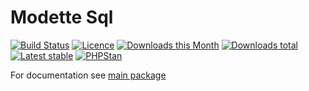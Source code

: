 # Modette Sql

[![Build Status](https://img.shields.io/travis/modette/core-ext-sql.svg?style=flat-square)](https://travis-ci.org/modette/core-ext-sql)
[![Licence](https://img.shields.io/packagist/l/modette/core-ext-sql.svg?style=flat-square)](https://packagist.org/packages/modette/core-ext-sql)
[![Downloads this Month](https://img.shields.io/packagist/dm/modette/core-ext-sql.svg?style=flat-square)](https://packagist.org/packages/modette/core-ext-sql)
[![Downloads total](https://img.shields.io/packagist/dt/modette/core-ext-sql.svg?style=flat-square)](https://packagist.org/packages/modette/core-ext-sql)
[![Latest stable](https://img.shields.io/packagist/v/modette/core-ext-sql.svg?style=flat-square)](https://packagist.org/packages/modette/core-ext-sql)
[![PHPStan](https://img.shields.io/badge/PHPStan-enabled-brightgreen.svg?style=flat-square)](https://github.com/phpstan/phpstan)

For documentation see [main package](https://github.com/modette/modette)
